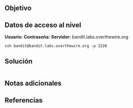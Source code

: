 ## Objetivo

## Datos de acceso al nivel
**Usuario:**
**Contraseña:**
**Servidor:** bandit.labs.overthewire.org
```
ssh bandit@bandit.labs.overthewire.org -p 2220
```
## Solución

```
```
## Notas adicionales
## Referencias